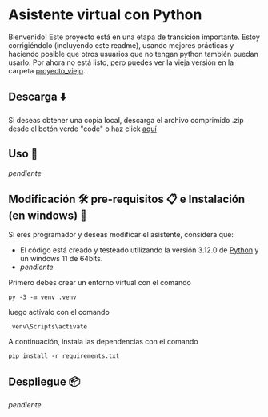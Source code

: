 # Asistente virtual con Python
Bienvenido! Este proyecto está en una etapa de transición importante. Estoy corrigiéndolo (incluyendo este readme), usando mejores prácticas y haciendo posible que otros usuarios que no tengan python también puedan usarlo. Por ahora no está listo, pero puedes ver la vieja versión en la carpeta [proyecto_viejo](./proyecto_viejo).

## Descarga ⬇️
Si deseas obtener una copia local, descarga el archivo comprimido .zip desde el botón verde "code" o haz click [aquí](https://github.com/Ale6100/Asistente-Virtual-Python/archive/refs/heads/main.zip)

## Uso 📝
*pendiente*

## Modificación 🛠️ pre-requisitos 📋 e Instalación (en windows) 🔧
Si eres programador y deseas modificar el asistente, considera que:

* El código está creado y testeado utilizando la versión 3.12.0 de [Python](https://www.python.org) y un windows 11 de 64bits.
* *pendiente*

Primero debes crear un entorno virtual con el comando
```
py -3 -m venv .venv
```

luego actívalo con el comando
```
.venv\Scripts\activate
```

A continuación, instala las dependencias con el comando
```
pip install -r requirements.txt
```

## Despliegue 📦
*pendiente*
